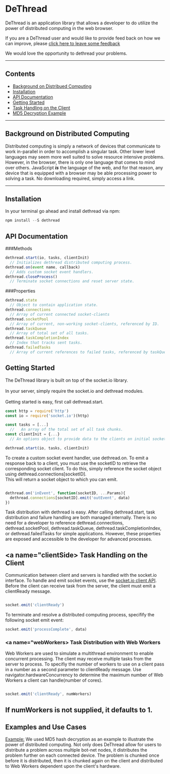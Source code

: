 # DeThread

DeThread is an application library that allows a developer to do utilize the power of distributed computing in the web browser. 

If you are a DeThread user and would like to provide feed back on how we can improve, please
[click here to leave some feedback](https://docs.google.com/forms/d/e/1FAIpQLSdRxi7h0A7A0YFU5Bmcj1nduDyMIPpE5H9zZzPCwHnAY7cgdQ/viewform)

We would love the opportunity to dethread your problems.


--- 
## Contents 
* [Background on Distribued Computing](#background)
* [Installation](#install)
* [API Documentation](#docs)
* [Getting Started](#gettingStarted)
* [Task Handling on the Client](#clientSide)
* [MD5 Decryption Example](#md5)

--- 

## <a name="background"></a> Background on Distributed Computing
Distributed computing is simply a network of devices that communicate to work in-parallel in order to accomplish a singular task. Other lower level languages may seem more well suited to solve resource intensive problems. However, in the browser, there is only one language that comes to mind over others. JavaScript **_is_** the language of the web, and for that reason, any device that is equipped with a browser may be able processing power to solving a task.  No downloading required, simply access a link. 


--- 

## <a name="install"></a> Installation

In your terminal go ahead and install dethread via npm:
```javascript
npm install --S dethread
``` 


## <a name="docs"></a> API Documentation 

###Methods 

```javascript
dethread.start(io, tasks, clientInit) 
  // Initializes dethread distributed computing process.
dethread.on(event name, callback)
  // Adds custom socket event handlers.
dethread.closeProcess()
  // Terminate socket connections and reset server state.
``` 

###Properties

```javascript
dethread.state
  // Object to contain application state.
dethread.connections
  // Array of current connected socket-clients
dethread.socketPool
  // Array of current, non-working socket-clients, referenced by ID.
dethread.taskQueue
  // Array of total set of all tasks.
dethread.taskCompletionIndex
  // Index that tracks sent tasks.
dethread.failedTasks
  // Array of current references to failed tasks, referenced by taskQueue index.
``` 
## <a name="gettingStarted"></a> Getting Started

The DeThread library is built on top of the socket.io library. 
<br/>  
In your server, simply require the socket.io and dethread modules.
<br/>
<br/>
Getting started is easy, first call dethread.start. 
```javascript
const http = require('http')
const io = require('socket.io')(http)

const tasks = [...]
  //   An array of the total set of all task chunks.
const clientInit = {...}
  // An options object to provide data to the clients on initial socket connection.

dethread.start(io, tasks, clientInit)
```
To create a custom socket event handler, use dethread.on.
To emit a response back to a client, you must use the socketID to retrieve the corresponding socket client.
To do this, simply reference the socket object using dethread.connections[socketID].  
This will return a socket object to which you can emit.
```javascript

dethread.on('inEvent', function(socketID, ...Params){
  dethread.connections[socketID].emit('outEvent', data)
})
```
Task distribution with dethread is easy. After calling dethread.start, task distribution and failure handling are both
managed internally.  There is no need for a developer to reference dethread.connections, dethread.socketPool, dethread.taskQueue,
dethread.taskCompletionIndex, or dethread.failedTasks for simple applications.  However, these properties are exposed and accessible
to the developer for advanced processes.

## <a name="clientSide></a> Task Handling on the Client
Communication between client and servers is handled with the socket.io interface. To handle and emit socket events,
use the [socket.io client API](http://socket.io/docs/).
Before the client can receive task from the server, the client must emit a clientReady message.

```javascript

socket.emit('clientReady')
```

To terminate and resolve a distributed computing process, specifify the following socket emit event: 
```javascript
socket.emit('processComplete', data)
```
### <a name="webWorkers></a> Task Distribution with Web Workers
Web Workers are used to simulate a multithread environment to enable concurrent processing. The client may receive multiple tasks from the
server to process. 
To specifiy the number of workers to use on a client pass in a number as a second parameter to clientReady message.
Use navigator.hardwareConcurrency to determine the maximum number of Web Workers a client can handle(number of cores). 

```javascript

socket.emit('clientReady', numWorkers)
```
If numWorkers is not supplied, it defaults to 1.
---
## <a name="md5"></a> Examples and Use Cases 

[Example:](http://dethread.io/)
We used MD5 hash decryption as an example to illustrate the power of distributed computing.  Not only does DeThread allow for users to distribute a problem across multiple bot-net nodes, it distributes the problem further on each connected device. 
The problem is chunked once before it is distributed, then it is chunked again on the client and distributed to Web Workers dependent upon the client's hardware.
